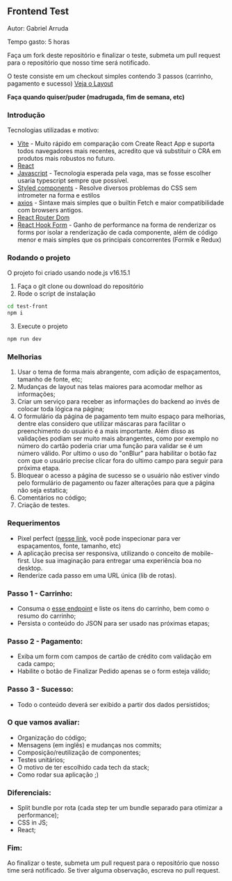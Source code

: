 ## Frontend Test

Autor: Gabriel Arruda 

Tempo gasto: 5 horas

Faça um fork deste repositório e finalizar o teste, submeta um pull request para o repositório que nosso time será notificado.

O teste consiste em um checkout simples contendo 3 passos (carrinho, pagamento e sucesso) [Veja o Layout](https://projects.invisionapp.com/prototype/font-test-cji0j0khf005c1t0132358e8k)

**Faça quando quiser/puder (madrugada, fim de semana, etc)**

### Introdução

Tecnologias utilizadas e motivo:

- [Vite](https://vitejs.dev/) - Muito rápido em comparação com Create React App e suporta todos navegadores mais recentes, acredito que vá substituir o CRA em produtos mais robustos no futuro.
- [React](https://reactjs.org/)
- [Javascript](https://www.javascript.com/) - Tecnologia esperada pela vaga, mas se fosse escolher usaria typescript sempre que possível.
- [Styled components](https://github.com/styled-components/styled-components) - Resolve diversos problemas do CSS sem intrometer na forma e estilos
- [axios](https://github.com/axios/axios) - Sintaxe mais simples que o builtin Fetch e maior compatibilidade com browsers antigos.
- [React Router Dom](https://www.npmjs.com/package/react-router-dom)
- [React Hook Form](https://react-hook-form.com/) - Ganho de performance na forma de renderizar os forms por isolar a renderização de cada componente, além de código menor e mais simples que os principais concorrentes (Formik e Redux)

### Rodando o projeto

O projeto foi criado usando node.js v16.15.1

1. Faça o git clone ou download do repositório
2. Rode o script de instalação

```bash
cd test-front
npm i
```
3. Execute o projeto

```bash
npm run dev
```

### Melhorias

1. Usar o tema de forma mais abrangente, com adição de espaçamentos, tamanho de fonte, etc;
2. Mudanças de layout nas telas maiores para acomodar melhor as informações;
3. Criar um serviço para receber as informações do backend ao invés de colocar toda lógica na página;
4. O formulário da página de pagamento tem muito espaço para melhorias, dentre elas considero que utilizar máscaras para facilitar o preenchimento do usuário é a mais importante. Além disso as validações podiam ser muito mais abrangentes, como por exemplo no número do cartão poderia criar uma função para validar se é um número válido. Por ultimo o uso do "onBlur" para habilitar o botão faz com que o usuário precise clicar fora do ultimo campo para seguir para próxima etapa.
5. Bloquear o acesso a página de sucesso se o usuário não estiver vindo pelo formulário de pagamento ou fazer alterações para que a página não seja estatica;
6. Comentários no código;
7. Criação de testes.


### Requerimentos

- Pixel perfect ([nesse link](https://projects.invisionapp.com/prototype/font-test-cji0j0khf005c1t0132358e8k), você pode inspecionar para ver espaçamentos, fonte, tamanho, etc)
- A aplicação precisa ser responsiva, utilizando o conceito de mobile-first. Use sua imaginação para entregar uma experiência boa no desktop.
- Renderize cada passo em uma URL única (lib de rotas).


### Passo 1 - Carrinho:
  - Consuma o [esse endpoint](http://www.mocky.io/v2/5b15c4923100004a006f3c07) e liste os itens do carrinho, bem como o resumo do carrinho;
  - Persista o conteúdo do JSON para ser usado nas próximas etapas;

### Passo 2 - Pagamento: 
  - Exiba um form com campos de cartão de crédito com validação em cada campo;
  - Habilite o botão de Finalizar Pedido apenas se o form esteja válido;

### Passo 3 - Sucesso: 
  - Todo o conteúdo deverá ser exibido a partir dos dados persistidos;
  
### O que vamos avaliar:
  - Organização do código;
  - Mensagens (em inglês) e mudanças nos commits;
  - Composição/reutilização de componentes;
  - Testes unitários;
  - O motivo de ter escolhido cada tech da stack;
  - Como rodar sua aplicação ;)

### Diferenciais:
  - Split bundle por rota (cada step ter um bundle separado para otimizar a performance);
  - CSS in JS;
  - React;

### Fim:
Ao finalizar o teste, submeta um pull request para o repositório que nosso time será notificado. Se tiver alguma observação, escreva no pull request.
